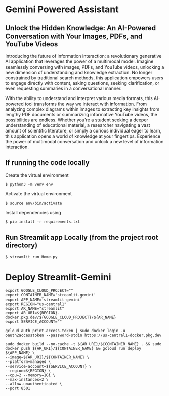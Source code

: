 # Gemini Powered Assistant
## Unlock the Hidden Knowledge: An AI-Powered Conversation with Your Images, PDFs, and YouTube Videos

Introducing the future of information interaction: a revolutionary generative AI application that leverages the power of a multimodal model. Imagine seamlessly conversing with images, PDFs, and YouTube videos, unlocking a new dimension of understanding and knowledge extraction. No longer constrained by traditional search methods, this application empowers users to engage directly with content, asking questions, seeking clarification, or even requesting summaries in a conversational manner.

With the ability to understand and interpret various media formats, this AI-powered tool transforms the way we interact with information. From analyzing complex diagrams within images to extracting key insights from lengthy PDF documents or summarizing informative YouTube videos, the possibilities are endless. Whether you're a student seeking a deeper understanding of educational material, a researcher navigating a vast amount of scientific literature, or simply a curious individual eager to learn, this application opens a world of knowledge at your fingertips. Experience the power of multimodal conversation and unlock a new level of information interaction.

## If running the code locally

Create the virtual environment
```
$ python3 -m venv env
```
Activate the virtual environment
```
$ source env/bin/activate
```
Install dependencies using
```
$ pip install -r requirements.txt
```

## Run Streamlit app Locally (from the project root directory)

```
$ streamlit run Home.py
```

# Deploy Streamlit-Gemini

```
export GOOGLE_CLOUD_PROJECT=""
export CONTAINER_NAME='streamlit-gemini'
export APP_NAME='streamlit-gemini'
export REGION="us-central1"
export AR_NAME="streamlit" 
export AR_URI=${REGION}-docker.pkg.dev/${GOOGLE_CLOUD_PROJECT}/${AR_NAME}
export SERVICE_ACCOUNT=""
```
```
gcloud auth print-access-token | sudo docker login -u oauth2accesstoken --password-stdin https://us-central1-docker.pkg.dev

sudo docker build --no-cache -t ${AR_URI}/${CONTAINER_NAME} . && sudo docker push ${AR_URI}/${CONTAINER_NAME} && gcloud run deploy ${APP_NAME} \
--image=${AR_URI}/${CONTAINER_NAME} \
--platform=managed \
--service-account=${SERVICE_ACCOUNT} \
--region=${REGION} \
--cpu=2 --memory=1Gi \
--max-instances=2 \
--allow-unauthenticated \
--port 8501
```
